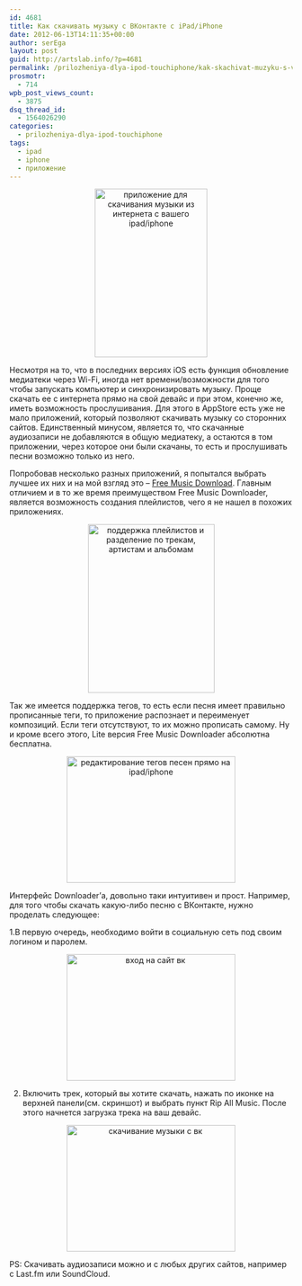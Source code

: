 ```yaml
---
id: 4681
title: Как скачивать музыку с ВКонтакте с iPad/iPhone
date: 2012-06-13T14:11:35+00:00
author: serEga
layout: post
guid: http://artslab.info/?p=4681
permalink: /prilozheniya-dlya-ipod-touchiphone/kak-skachivat-muzyku-s-vkontakte-na-ipadiphone/
prosmotr:
  - 714
wpb_post_views_count:
  - 3875
dsq_thread_id:
  - 1564026290
categories:
  - prilozheniya-dlya-ipod-touchiphone
tags:
  - ipad
  - iphone
  - приложение
---
```

<center>
  <a href="{{site.img_cdn}}/skachivaem_mutiku_pryamo_s_ipad.jpg"><img src="{{site.img_cdn}}/skachivaem_mutiku_pryamo_s_ipad-200x300.jpg" alt="приложение для скачивания музыки из интернета с вашего ipad/iphone" title="skachivaem_mutiku_pryamo_s_ipad" width="200" height="300" class="aligncenter size-medium wp-image-4685" srcset="{{site.img_cdn}}/skachivaem_mutiku_pryamo_s_ipad-200x300.jpg 200w, {{site.img_cdn}}/skachivaem_mutiku_pryamo_s_ipad.jpg 320w" sizes="(max-width: 200px) 100vw, 200px" /></a>
</center>

Несмотря на то, что в последних версиях iOS есть функция обновление медиатеки через Wi-Fi, иногда нет времени/возможности для того чтобы запускать компьютер и синхронизировать музыку. Проще скачать ее с интернета прямо на свой девайс и при этом, конечно же, иметь возможность прослушивания. Для этого в AppStore есть уже не мало приложений, который позволяют скачивать музыку со сторонних сайтов. Единственный минусом, является то, что скачанные аудиозаписи не добавляются в общую медиатеку, а остаются в том приложении, через которое они были скачаны, то есть и прослушивать песни возможно только из него.

<!--more-->

Попробовав несколько разных приложений, я попытался выбрать лучшее их них и на мой взгляд это &#8211; [Free Music Download](http://itunes.apple.com/us/app/free-music-download-downloader/id454975562?mt=8). Главным отличием и в то же время преимуществом Free Music Downloader, является возможность создания плейлистов, чего я не нашел в похожих приложениях.

<center>
  <a href="{{site.img_cdn}}/playlists_vk.png"><img src="{{site.img_cdn}}/playlists_vk-225x300.png" alt="поддержка плейлистов и разделение по трекам, артистам и альбомам" title="playlists_vk" width="225" height="300" class="aligncenter size-medium wp-image-4686" srcset="{{site.img_cdn}}/playlists_vk-225x300.png 225w, {{site.img_cdn}}/playlists_vk.png 768w" sizes="(max-width: 225px) 100vw, 225px" /></a>
</center>

Так же имеется поддержка тегов, то есть если песня имеет правильно прописанные теги, то приложение распознает и переименует композиций. Если теги отсутствуют, то их можно прописать самому. Ну и кроме всего этого, Lite версия Free Music Downloader абсолютна бесплатна.

<center>
  <a href="{{site.img_cdn}}/redaktirovanie_tegov_na_ipad.png"><img src="{{site.img_cdn}}/redaktirovanie_tegov_na_ipad-300x225.png" alt="редактирование тегов песен прямо на ipad/iphone" title="redaktirovanie_tegov_na_ipad" width="300" height="225" class="aligncenter size-medium wp-image-4688" srcset="{{site.img_cdn}}/redaktirovanie_tegov_na_ipad-300x225.png 300w, {{site.img_cdn}}/redaktirovanie_tegov_na_ipad.png 1024w" sizes="(max-width: 300px) 100vw, 300px" /></a>
</center>

Интерфейс Downloader&#8217;а, довольно таки интуитивен и прост. Например, для того чтобы скачать какую-либо песню с ВКонтакте, нужно проделать следующее:

1.В первую очередь, необходимо войти в социальную сеть под своим логином и паролем.

<center>
  <a href="{{site.img_cdn}}/vkontakte_login.png"><img src="{{site.img_cdn}}/vkontakte_login-300x225.png" alt="вход на сайт вк" title="vkontakte_login" width="300" height="225" class="aligncenter size-medium wp-image-4692" srcset="{{site.img_cdn}}/vkontakte_login-300x225.png 300w, {{site.img_cdn}}/vkontakte_login.png 1024w" sizes="(max-width: 300px) 100vw, 300px" /></a>
</center>

2. Включить трек, который вы хотите скачать, нажать по иконке на верхней панели(см. скриншот) и выбрать пункт Rip All Music. После этого начнется загрузка трека на ваш девайс.

<center>
  <a href="{{site.img_cdn}}/skachat_muziku_s_vk.png"><img src="{{site.img_cdn}}/skachat_muziku_s_vk-300x225.png" alt="скачивание музыки с вк" title="skachat_muziku_s_vk" width="300" height="225" class="aligncenter size-medium wp-image-4689" srcset="{{site.img_cdn}}/skachat_muziku_s_vk-300x225.png 300w, {{site.img_cdn}}/skachat_muziku_s_vk.png 1024w" sizes="(max-width: 300px) 100vw, 300px" /></a>
</center>

PS: Скачивать аудиозаписи можно и с любых других сайтов, например с Last.fm или SoundCloud.
